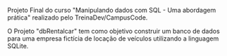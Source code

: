 Projeto Final do curso "Manipulando dados com SQL - Uma abordagem prática" realizado pelo TreinaDev/CampusCode.

O Projeto "dbRentalcar" tem como objetivo construir um banco de dados para uma empresa fictícia de locação de veículos utilizando a linguagem SQLite.